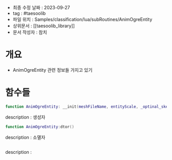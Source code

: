 - 최종 수정 날짜 : 2023-09-27
- tag : #taesoolib 
- 파일 위치 : Samples/classification/lua/subRoutines/AnimOgreEntity
- 상위문서 : [[taesoolib_library]]
- 문서 작성자 : 참치


# 개요

- AnimOgreEntity 관련 정보들 가지고 있기

# 함수들


```lua 
function AnimOgreEntity: __init(meshFileName, entityScale, _optinal_skelScale, _buildEdgeList)
```

description : 생성자


```lua 
function AnimOgreEntity:dtor()
```

description : 소멸자

```lua 

```

description : 

